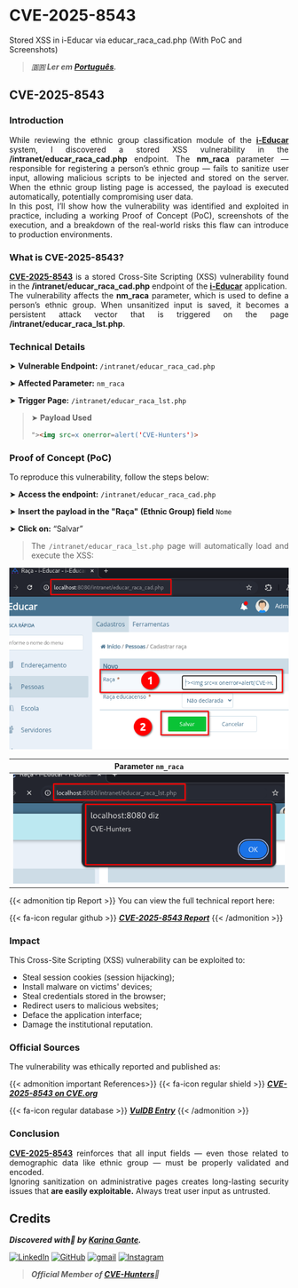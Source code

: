 # CVE-2025-8543


Stored XSS in i-Educar via educar_raca_cad.php (With PoC and Screenshots)

<!--more-->

> ***🇧🇷 Ler em [Português](http://karinagante.github.io/pt-br/cve-2025-8543).***

## CVE-2025-8543

### Introduction

<p align="justify">
While reviewing the ethnic group classification module of the
<b><a href="https://github.com/portabilis/i-educar" target=_blank>i-Educar</a></b> system, I discovered a stored XSS vulnerability in the
<b>/intranet/educar_raca_cad.php</b> endpoint. The <b>nm_raca</b> parameter — responsible for registering a person’s ethnic group —
fails to sanitize user input, allowing malicious scripts to be injected and stored on the server. When the ethnic group listing page is accessed, the payload is executed automatically, potentially compromising user data. </br> In this post, I’ll show how the vulnerability was identified and exploited in practice, including a working Proof of Concept (PoC), screenshots of the execution, and a breakdown of the real-world risks this flaw can introduce to production environments.
</p>


### What is CVE-2025-8543?

<p align="justify"><b><a href="https://www.cve.org/CVERecord?id=CVE-2025-8543" target=_blank>CVE-2025-8543</a></b> is a stored Cross-Site Scripting (XSS) vulnerability found in the <b>/intranet/educar_raca_cad.php</b> endpoint of the <b><a href="https://github.com/portabilis/i-educar" target=_blank>i-Educar</a></b> application. </br> The vulnerability affects the <b>nm_raca</b> parameter, which is used to define a person’s ethnic group. When unsanitized input is saved, it becomes a persistent attack vector that is triggered on the page <b>/intranet/educar_raca_lst.php</b>. </p>

### Technical Details

➤ **Vulnerable Endpoint:** `/intranet/educar_raca_cad.php`

➤ **Affected Parameter:** `nm_raca`

➤ **Trigger Page:** `/intranet/educar_raca_lst.php`

> ➤ **Payload Used** 
> ```html
>"><img src=x onerror=alert('CVE-Hunters')>
>```

### Proof of Concept (PoC)

To reproduce this vulnerability, follow the steps below:

➤ **Access the endpoint:** `/intranet/educar_raca_cad.php`

➤ **Insert the payload in the "Raça" (Ethnic Group) field** `Nome`

➤ **Click on:** “Salvar”

> <p align="justify">The <code>/intranet/educar_raca_lst.php</code> page will automatically load and execute the XSS:</p>

<p align="center">
<img src="/images/CVE-2025-8543/PoC1.png">
</p>

|   Parameter `nm_raca`         |
|:------------:|
| ![](/images/CVE-2025-8543/PoC2.png)    |

{{< admonition tip Report >}} 
You can view the full technical report here:

{{< fa-icon regular github >}} 
***[CVE-2025-8543 Report](https://github.com/KarinaGante/KG-Sec/blob/main/CVEs/i-Educar/CVE-2025-8543.md)***
{{< /admonition >}}

### Impact

This Cross-Site Scripting (XSS) vulnerability can be exploited to:

- Steal session cookies (session hijacking);
- Install malware on victims' devices;
- Steal credentials stored in the browser;
- Redirect users to malicious websites;
- Deface the application interface;
- Damage the institutional reputation.

### Official Sources

The vulnerability was ethically reported and published as:

{{< admonition important References>}} 
{{< fa-icon regular shield >}} 
***[CVE-2025-8543 on CVE.org](https://www.cve.org/CVERecord?id=CVE-2025-8543)***

{{< fa-icon regular database >}} 
***[VulDB Entry](https://vuldb.com/?id.318672)***
{{< /admonition >}}

### Conclusion

<p align="justify"><b><a href="https://www.cve.org/CVERecord?id=CVE-2025-8543" target=_blank>CVE-2025-8543</a></b> reinforces that all input fields — even those related to demographic data like ethnic group — must be properly validated and encoded. </br> Ignoring sanitization on administrative pages creates long-lasting security issues that <b>are easily exploitable.</b> Always treat user input as untrusted.</p>

## Credits

***Discovered with💜 by [Karina Gante](https://karinagante.github.io/).*** 

[![LinkedIn](https://skillicons.dev/icons?i=linkedin&theme=dark)](https://www.linkedin.com/in/karina-gante/)
[![GitHub](https://skillicons.dev/icons?i=github&theme=dark)](https://www.github.com/KarinaGante/)
[![gmail](https://skillicons.dev/icons?i=gmail&theme=dark)](mailto:karina.gante1@gmail.com)
[![Instagram](https://skillicons.dev/icons?i=instagram&theme=dark)](https://www.instagram.com/karinovisk02/)

> ***Official Member of [CVE-Hunters](https://www.cvehunters.com/)🏹***

